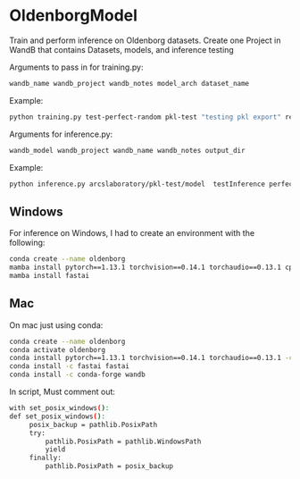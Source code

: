 # OldenborgModel

Train and perform inference on Oldenborg datasets.
Create one Project in WandB that contains Datasets, models, and inference testing

Arguments to pass in for training.py: 
~~~bash
wandb_name wandb_project wandb_notes model_arch dataset_name
~~~
Example: 
~~~bash
python training.py test-perfect-random pkl-test "testing pkl export" resnet18 arcslaboratory/DoWellDatasets/Perfect-Random-Textures
~~~
Arguments for inference.py: 
~~~bash
wandb_model wandb_project wandb_name wandb_notes output_dir
~~~
Example: 
~~~bash
python inference.py arcslaboratory/pkl-test/model  testInference perfect-random-Inference "testing inference on model trained using perfect random" data
~~~


## Windows

For inference on Windows, I had to create an environment with the following:

~~~bash
conda create --name oldenborg
mamba install pytorch==1.13.1 torchvision==0.14.1 torchaudio==0.13.1 cpuonly -c pytorch
mamba install fastai
~~~
## Mac
On mac just using conda: 
~~~bash
conda create --name oldenborg
conda activate oldenborg
conda install pytorch==1.13.1 torchvision==0.14.1 torchaudio==0.13.1 -c pytorch
conda install -c fastai fastai 
conda install -c conda-forge wandb
~~~
In script, Must comment out: 
~~~bash
with set_posix_windows(): 
def set_posix_windows():
     posix_backup = pathlib.PosixPath
     try:
         pathlib.PosixPath = pathlib.WindowsPath
         yield
     finally:
         pathlib.PosixPath = posix_backup

~~~